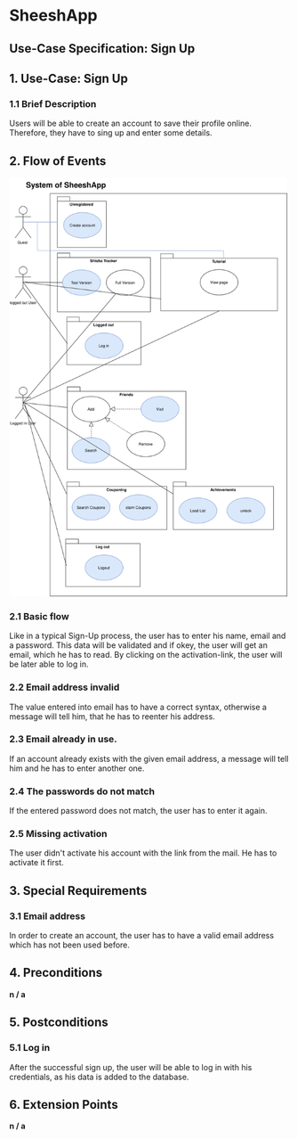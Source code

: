 # SheeshApp
## Use-Case Specification: Sign Up



## 1. Use-Case: Sign Up

### 1.1 Brief Description

Users will be able to create an account to save their profile online. Therefore, they have to sing up and enter some details.

## 2. Flow of Events

<img src="/documentation/SheeshAppOUCD.svg" alt="OUCD" width="500" />

### 2.1 Basic flow

Like in a typical Sign-Up process, the user has to enter his name, email and a password. This data will be validated and if okey, the user will get an email, which he has to read. By clicking on the activation-link, the user will be later able to log in.

### 2.2 Email address invalid

The value entered into email has to have a correct syntax, otherwise a message will tell him, that he has to reenter his address.

### 2.3 Email already in use.

If an account already exists with the given email address, a message will tell him and he has to enter another one.

### 2.4 The passwords do not match

If the entered password does not match, the user has to enter it again.

### 2.5 Missing activation

The user didn't activate his account with the link from the mail. He has to activate it first.

## 3. Special Requirements

### 3.1 Email address

In order to create an account, the user has to have a valid email address which has not been used before.

## 4. Preconditions

**n / a** 

## 5. Postconditions

### 5.1 Log in

After the successful sign up, the user will be able to log in with his credentials, as his data is added to the database.

## 6. Extension Points

**n / a**
